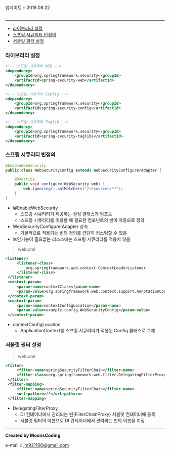 <div class="pull-right"> 업데이트 :: 2018.08.22 </div><br>

---

<!-- @import "[TOC]" {cmd="toc" depthFrom=1 depthTo=6 orderedList=false} -->

<!-- code_chunk_output -->

-	[라이브러리 설정](#라이브러리-설정)
-	[스프링 시큐리티 빈정의](#스프링-시큐리티-빈정의)
-	[서블릿 필터 설정](#서블릿-필터-설정)

<!-- /code_chunk_output -->

### 라이브러리 설정

```xml
<!-- 스프링 시큐리티 WEB -->
<dependency>
    <groupId>org.springframework.security</groupId>
    <artifactId>spring-security-web</artifactId>
</dependency>

<!-- 스프링 시큐리티 Config -->
<dependency>
    <groupId>org.springframework.security</groupId>
    <artifactId>spring-security-config</artifactId>
</dependency>

<!-- 스프링 시큐리티 Taglib -->
<dependency>
    <groupId>org.springframework.security</groupId>
    <artifactId>spring-security-taglibs</artifactId>
</dependency>
```

### 스프링 시큐리티 빈정의

```java
@EnableWebSecurity
public class WebSecurityConfig extends WebSecurityConfigurerAdapter {

    @Override
    public void configure(WebSecurity web) {
        web.ignoring().antMatchers("/resources/**");
    }
}
```

-	@EnableWebSecurity
	-	스프링 시큐리티가 제공하는 설정 클래스가 임포트
	-	스프링 시큐리티를 이용할 때 필요한 컴포넌트의 빈이 자동으로 정의
-	WebSecurityConfigurerAdapter 상속
	-	기본적으로 적용되는 빈의 정의를 간단히 커스텀할 수 있음
-	보안기능이 필요없는 리소스에는 스프링 시큐리티를 적용치 않음

> web.xml

```xml
<listener>
     <listener-class>
         org.springframework.web.context.ContextLoaderListener
     </listener-class>
 </listener>
 <context-param>
     <param-name>contextClass</param-name>
     <param-value>org.springframework.web.context.support.AnnotationConfigWebApplicationContext</param-value>
 </context-param>
 <context-param>
     <param-name>contextConfigLocation</param-name>
     <param-value>example.config.WebSecurityConfig</param-value>
 </context-param>
```

-	contextConfigLocation
	-	ApplicationContext를 스프링 시큐리티가 적용된 Config 클래스로 교체

### 서블릿 필터 설정

> web.xml

```xml
<filter>
     <filter-name>springSecurityFilterChain</filter-name>
     <filter-class>org.springframework.web.filter.DelegatingFilterProxy</filter-class>
 </filter>
 <filter-mapping>
     <filter-name>springSecurityFilterChain</filter-name>
     <url-pattern>/*</url-pattern>
 </filter-mapping>
```

-	DelegatingFilterProxy
	-	DI 컨테이너에서 관리되는 빈(FilterChainProxy) 서블릿 컨테이너에 등록
	-	서블릿 필터의 이름으로 DI 컨테이너에서 관리되는 빈의 이름을 지정

---

**Created by MoonsCoding**

e-mail :: jm921106@gmail.com
